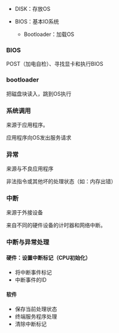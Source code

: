 - DISK：存放OS

- BIOS：基本IO系统
  - Bootloader：加载OS

### BIOS

POST（加电自检）、寻找显卡和执行BIOS

### bootloader

把磁盘块读入，跳到OS执行



### 系统调用

来源于应用程序。 

应用程序向OS发出服务请求



### 异常

来源与不良应用程序

非法指令或其他坏的处理状态（如：内存出错）

### 中断

来源于外接设备

来自不同的硬件设备的计时器和网络中断。



### 中断与异常处理

#### 硬件：设置中断标记（CPU初始化）

- 将中断事件标记
- 中断事件的ID

#### 软件

- 保存当前处理状态
- 终端服务程序处理
- 清除中断标记



